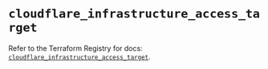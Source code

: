 # `cloudflare_infrastructure_access_target`

Refer to the Terraform Registry for docs: [`cloudflare_infrastructure_access_target`](https://registry.terraform.io/providers/cloudflare/cloudflare/4.47.0/docs/resources/infrastructure_access_target).
